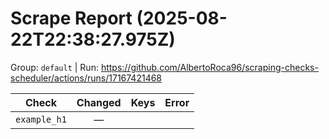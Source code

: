 # Scrape Report (2025-08-22T22:38:27.975Z)

Group: `default`  |  Run: https://github.com/AlbertoRoca96/scraping-checks-scheduler/actions/runs/17167421468

| Check | Changed | Keys | Error |
|---|:---:|:--|:--|
| `example_h1` | — |  |  |
